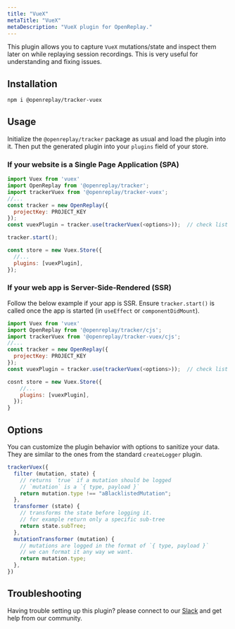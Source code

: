 ```yaml
---
title: "VueX"
metaTitle: "VueX"
metaDescription: "VueX plugin for OpenReplay."
---
```


This plugin allows you to capture `VueX` mutations/state and inspect them later on while replaying session recordings. This is very useful for understanding and fixing issues.

## Installation
```bash
npm i @openreplay/tracker-vuex
```

## Usage
Initialize the `@openreplay/tracker` package as usual and load the plugin into it. Then put the generated plugin into your `plugins` field of your store.

### If your website is a Single Page Application (SPA)

```js
import Vuex from 'vuex'
import OpenReplay from '@openreplay/tracker';
import trackerVuex from '@openreplay/tracker-vuex';
//...
const tracker = new OpenReplay({
  projectKey: PROJECT_KEY
});
const vuexPlugin = tracker.use(trackerVuex(<options>));  // check list of available options below

tracker.start();

const store = new Vuex.Store({
  //...
  plugins: [vuexPlugin],
});
```
### If your web app is Server-Side-Rendered (SSR)

Follow the below example if your app is SSR. Ensure `tracker.start()` is called once the app is started (in `useEffect` or `componentDidMount`).

```js
import Vuex from 'vuex'
import OpenReplay from '@openreplay/tracker/cjs';
import trackerVuex from '@openreplay/tracker-vuex/cjs';
//...
const tracker = new OpenReplay({
  projectKey: PROJECT_KEY
});
const vuexPlugin = tracker.use(trackerVuex(<options>));  // check list of available options below

cosnt store = new Vuex.Store({
    //...
    plugins: [vuexPlugin],
  });
}
```


## Options

You can customize the plugin behavior with options to sanitize your data. They are similar to the ones from the standard `createLogger` plugin.

```js
trackerVuex({
  filter (mutation, state) {
    // returns `true` if a mutation should be logged
    // `mutation` is a `{ type, payload }`
    return mutation.type !== "aBlacklistedMutation";
  },
  transformer (state) {
    // transforms the state before logging it.
    // for example return only a specific sub-tree
    return state.subTree;
  },
  mutationTransformer (mutation) {
    // mutations are logged in the format of `{ type, payload }`
    // we can format it any way we want.
    return mutation.type;
  },
})
```

## Troubleshooting

Having trouble setting up this plugin? please connect to our [Slack](https://slack.openreplay.com) and get help from our community.